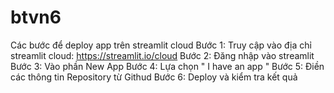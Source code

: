 # btvn6
Các bước để deploy app trên streamlit cloud
Bước 1: Truy cập vào địa chỉ streamlit cloud: https://streamlit.io/cloud
Bước 2: Đăng nhập vào streamlit
Bước 3: Vào phần New App 
Bước 4: Lựa chọn " I have an app "
Bước 5: Điền các thông tin Repository từ Githud
Bước 6: Deploy và kiểm tra kết quả 
